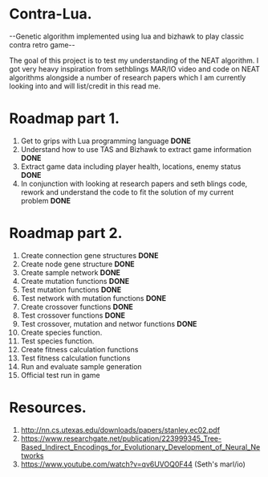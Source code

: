 # Contra-Lua.
--Genetic algorithm implemented using lua and bizhawk to play classic contra retro game--

The goal of this project is to test my understanding of the NEAT algorithm. I got very heavy inspiration from sethblings MAR/IO video and code on NEAT algorithms alongside a
number of research papers which I am currently looking into and will list/credit in this read me.

# Roadmap part 1.

1) Get to grips with Lua programming language **DONE**
2) Understand how to use TAS and Bizhawk to extract game information **DONE**
3) Extract game data including player health, locations, enemy status **DONE**
4) In conjunction with looking at research papers and seth blings code, rework and understand the code to fit the solution of my current problem **DONE**


# Roadmap part 2.

1) Create connection gene structures **DONE**
2) Create node gene structure **DONE**
3) Create sample network **DONE**
4) Create mutation functions **DONE**
5) Test mutation functions **DONE**
6) Test network with mutation functions **DONE**
7) Create crossover functions **DONE**
8) Test crossover functions **DONE**
9) Test crossover, mutation and networ functions **DONE**
10) Create species function.
11) Test species function.
12) Create fitness calculation functions
13) Test fitness calculation functions
14) Run and evaluate sample generation
15) Official test run in game


# Resources.
1) http://nn.cs.utexas.edu/downloads/papers/stanley.ec02.pdf
2) https://www.researchgate.net/publication/223999345_Tree-Based_Indirect_Encodings_for_Evolutionary_Development_of_Neural_Networks
3) https://www.youtube.com/watch?v=qv6UVOQ0F44 (Seth's marl/io)


